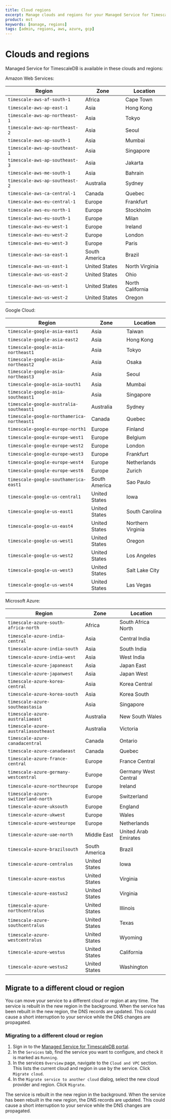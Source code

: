 ```yaml
---
title: Cloud regions
excerpt: Manage clouds and regions for your Managed Service for TimescaleDB project
product: mst
keywords: [manage, regions]
tags: [admin, regions, aws, azure, gcp]
---
```


# Clouds and regions

Managed Service for TimescaleDB is available in these clouds and regions:

Amazon Web Services:

|Region|Zone|Location|
|-|-|-|
|`timescale-aws-af-south-1`|Africa|Cape Town|
|`timescale-aws-ap-east-1`|Asia|Hong Kong|
|`timescale-aws-ap-northeast-1`|Asia|Tokyo|
|`timescale-aws-ap-northeast-2`|Asia|Seoul|
|`timescale-aws-ap-south-1`|Asia|Mumbai|
|`timescale-aws-ap-southeast-1`|Asia|Singapore|
|`timescale-aws-ap-southeast-3`|Asia|Jakarta|
|`timescale-aws-me-south-1`|Asia|Bahrain|
|`timescale-aws-ap-southeast-2`|Australia|Sydney|
|`timescale-aws-ca-central-1`|Canada|Quebec|
|`timescale-aws-eu-central-1`|Europe|Frankfurt|
|`timescale-aws-eu-north-1`|Europe|Stockholm|
|`timescale-aws-eu-south-1`|Europe|Milan|
|`timescale-aws-eu-west-1`|Europe|Ireland|
|`timescale-aws-eu-west-2`|Europe|London|
|`timescale-aws-eu-west-3`|Europe|Paris|
|`timescale-aws-sa-east-1`|South America|Brazil|
|`timescale-aws-us-east-1`|United States|North Virginia|
|`timescale-aws-us-east-2`|United States|Ohio|
|`timescale-aws-us-west-1`|United States|North California|
|`timescale-aws-us-west-2`|United States|Oregon|

Google Cloud:

|Region|Zone|Location|
|-|-|-|
|`timescale-google-asia-east1`|Asia|Taiwan|
|`timescale-google-asia-east2`|Asia|Hong Kong|
|`timescale-google-asia-northeast1`|Asia|Tokyo|
|`timescale-google-asia-northeast2`|Asia|Osaka|
|`timescale-google-asia-northeast3`|Asia|Seoul|
|`timescale-google-asia-south1`|Asia|Mumbai|
|`timescale-google-asia-southeast1`|Asia|Singapore|
|`timescale-google-australia-southeast1`|Australia|Sydney|
|`timescale-google-northamerica-northeast1`|Canada|Quebec|
|`timescale-google-europe-north1`|Europe|Finland|
|`timescale-google-europe-west1`|Europe|Belgium|
|`timescale-google-europe-west2`|Europe|London|
|`timescale-google-europe-west3`|Europe|Frankfurt|
|`timescale-google-europe-west4`|Europe|Netherlands|
|`timescale-google-europe-west6`|Europe|Zurich|
|`timescale-google-southamerica-east1`|South America|Sao Paulo|
|`timescale-google-us-central1`|United States|Iowa|
|`timescale-google-us-east1`|United States|South Carolina|
|`timescale-google-us-east4`|United States|Northern Virginia|
|`timescale-google-us-west1`|United States|Oregon|
|`timescale-google-us-west2`|United States|Los Angeles|
|`timescale-google-us-west3`|United States|Salt Lake City|
|`timescale-google-us-west4`|United States|Las Vegas|

Microsoft Azure:

|Region|Zone|Location|
|-|-|-|
|`timescale-azure-south-africa-north`|Africa|South Africa North|
|`timescale-azure-india-central`|Asia|Central India|
|`timescale-azure-india-south`|Asia|South India|
|`timescale-azure-india-west`|Asia|West India|
|`timescale-azure-japaneast`|Asia|Japan East|
|`timescale-azure-japanwest`|Asia|Japan West|
|`timescale-azure-korea-central`|Asia|Korea Central|
|`timescale-azure-korea-south`|Asia|Korea South|
|`timescale-azure-southeastasia`|Asia|Singapore|
|`timescale-azure-australiaeast`|Australia|New South Wales|
|`timescale-azure-australiasoutheast`|Australia|Victoria|
|`timescale-azure-canadacentral`|Canada|Ontario|
|`timescale-azure-canadaeast`|Canada|Quebec|
|`timescale-azure-france-central`|Europe|France Central|
|`timescale-azure-germany-westcentral`|Europe|Germany West Central|
|`timescale-azure-northeurope`|Europe|Ireland|
|`timescale-azure-switzerland-north`|Europe|Switzerland|
|`timescale-azure-uksouth`|Europe|England|
|`timescale-azure-ukwest`|Europe|Wales|
|`timescale-azure-westeurope`|Europe|Netherlands|
|`timescale-azure-uae-north`|Middle East|United Arab Emirates|
|`timescale-azure-brazilsouth`|South America|Brazil|
|`timescale-azure-centralus`|United States|Iowa|
|`timescale-azure-eastus`|United States|Virginia|
|`timescale-azure-eastus2`|United States|Virginia|
|`timescale-azure-northcentralus`|United States|Illinois|
|`timescale-azure-southcentralus`|United States|Texas|
|`timescale-azure-westcentralus`|United States|Wyoming|
|`timescale-azure-westus`|United States|California|
|`timescale-azure-westus2`|United States|Washington|

## Migrate to a different cloud or region

You can move your service to a different cloud or region at any time. The
service is rebuilt in the new region in the background. When the service has
been rebuilt in the new region, the DNS records are updated. This could cause a
short interruption to your service while the DNS changes are propagated.

<Procedure>

### Migrating to a different cloud or region

1.  Sign in to the [Managed Service for TimescaleDB portal][mst-portal].
1.  In the `Services` tab, find the service you want to configure, and check
    it is marked as `Running`.
1.  In the services `Overview` page, navigate to the `Cloud and VPC` section.
    This lists the current cloud and region in use by the service. Click
    `Migrate cloud`.
1.  In the `Migrate service to another cloud` dialog, select the new cloud
    provider and region. Click `Migrate`.

<Highlight type="important">
The service is rebuilt in the new region in the background. When the service has
been rebuilt in the new region, the DNS records are updated. This could cause a
short interruption to your service while the DNS changes are propagated.
</Highlight>

</Procedure>

[mst-portal]: https://portal.managed.timescale.com/
